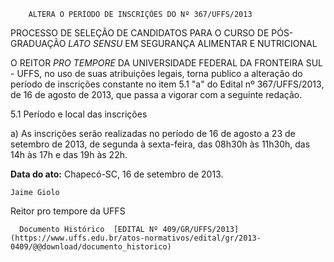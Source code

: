         ALTERA O PERÍODO DE INSCRIÇÕES DO Nº 367/UFFS/2013  

PROCESSO DE SELEÇÃO DE CANDIDATOS PARA O CURSO DE PÓS-GRADUAÇÃO *LATO SENSU* EM SEGURANÇA ALIMENTAR E NUTRICIONAL

 O REITOR *PRO TEMPORE* DA UNIVERSIDADE FEDERAL DA FRONTEIRA SUL - UFFS, no uso de suas atribuições legais, torna publico a alteração do período de inscrições constante no item 5.1 "a" do Edital nº 367/UFFS/2013, de 16 de agosto de 2013, que passa a vigorar com a seguinte redação.

 5.1 Período e local das inscrições

 a) As inscrições serão realizadas no período de 16 de agosto a 23 de setembro de 2013, de segunda à sexta-feira, das 08h30h às 11h30h, das 14h às 17h e das 19h às 22h.

  

   **Data do ato:** Chapecó-SC, 16 de setembro de 2013.   
 

    Jaime Giolo   
 Reitor pro tempore da UFFS 

      Documento Histórico  [EDITAL Nº 409/GR/UFFS/2013](https://www.uffs.edu.br/atos-normativos/edital/gr/2013-0409/@@download/documento_historico)     
      